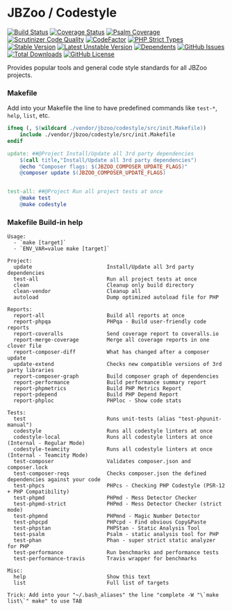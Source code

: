 # JBZoo / Codestyle

[![Build Status](https://travis-ci.org/JBZoo/Codestyle.svg?branch=master)](https://travis-ci.org/JBZoo/Codestyle)    [![Coverage Status](https://coveralls.io/repos/JBZoo/Codestyle/badge.svg)](https://coveralls.io/github/JBZoo/Codestyle)    [![Psalm Coverage](https://shepherd.dev/github/JBZoo/Codestyle/coverage.svg)](https://shepherd.dev/github/JBZoo/Codestyle)    [![Scrutinizer Code Quality](https://scrutinizer-ci.com/g/jbzoo/codestyle/badges/quality-score.png?b=master)](https://scrutinizer-ci.com/g/jbzoo/codestyle/?branch=master)    [![CodeFactor](https://www.codefactor.io/repository/github/jbzoo/codestyle/badge)](https://www.codefactor.io/repository/github/jbzoo/codestyle/issues)    [![PHP Strict Types](https://img.shields.io/badge/strict__types-%3D1-brightgreen)](https://www.php.net/manual/en/language.types.declarations.php#language.types.declarations.strict)    
[![Stable Version](https://poser.pugx.org/jbzoo/codestyle/version)](https://packagist.org/packages/jbzoo/codestyle)    [![Latest Unstable Version](https://poser.pugx.org/jbzoo/codestyle/v/unstable)](https://packagist.org/packages/jbzoo/codestyle)    [![Dependents](https://poser.pugx.org/jbzoo/codestyle/dependents)](https://packagist.org/packages/jbzoo/codestyle/dependents?order_by=downloads)    [![GitHub Issues](https://img.shields.io/github/issues/jbzoo/codestyle)](https://github.com/JBZoo/Codestyle/issues)    [![Total Downloads](https://poser.pugx.org/jbzoo/codestyle/downloads)](https://packagist.org/packages/jbzoo/codestyle/stats)    [![GitHub License](https://img.shields.io/github/license/jbzoo/codestyle)](https://github.com/JBZoo/Codestyle/blob/master/LICENSE)


Provides popular tools and general code style standards for all JBZoo projects.

### Makefile

Add into your Makefile the line to have predefined commands like `test-*`, `help`, `list`, etc.

```makefile
ifneq (, $(wildcard ./vendor/jbzoo/codestyle/src/init.Makefile))
    include ./vendor/jbzoo/codestyle/src/init.Makefile
endif

update: ##@Project Install/Update all 3rd party dependencies
    $(call title,"Install/Update all 3rd party dependencies")
    @echo "Composer flags: $(JBZOO_COMPOSER_UPDATE_FLAGS)"
    @composer update $(JBZOO_COMPOSER_UPDATE_FLAGS)


test-all: ##@Project Run all project tests at once
    @make test
    @make codestyle

```

### Makefile Build-in help

```
Usage:
  - `make [target]`
  - `ENV_VAR=value make [target]`

Project:
  update                        Install/Update all 3rd party dependencies
  test-all                      Run all project tests at once
  clean                         Cleanup only build directory
  clean-vendor                  Cleanup all
  autoload                      Dump optimized autoload file for PHP

Reports:
  report-all                    Build all reports at once
  report-phpqa                  PHPqa - Build user-friendly code reports
  report-coveralls              Send coverage report to coveralls.io
  report-merge-coverage         Merge all coverage reports in one clover file
  report-composer-diff          What has changed after a composer update
  update-extend                 Checks new compatible versions of 3rd party libraries
  report-composer-graph         Build composer graph of dependencies
  report-performance            Build performance summary report
  report-phpmetrics             Build PHP Metrics Report
  report-pdepend                Build PHP Depend Report
  report-phploc                 PHPloc - Show code stats

Tests:
  test                          Runs unit-tests (alias "test-phpunit-manual")
  codestyle                     Runs all codestyle linters at once
  codestyle-local               Runs all codestyle linters at once (Internal - Regular Mode)
  codestyle-teamcity            Runs all codestyle linters at once (Internal - Teamcity Mode)
  test-composer                 Validates composer.json and composer.lock
  test-composer-reqs            Checks composer.json the defined dependencies against your code
  test-phpcs                    PHPcs - Checking PHP Codestyle (PSR-12 + PHP Compatibility)
  test-phpmd                    PHPmd - Mess Detector Checker
  test-phpmd-strict             PHPmd - Mess Detector Checker (strict mode)
  test-phpmnd                   PHPmnd - Magic Number Detector
  test-phpcpd                   PHPcpd - Find obvious Copy&Paste
  test-phpstan                  PHPStan - Static Analysis Tool
  test-psalm                    Psalm - static analysis tool for PHP
  test-phan                     Phan - super strict static analyzer for PHP
  test-performance              Run benchmarks and performance tests
  test-performance-travis       Travis wrapper for benchmarks
                                
Misc:
  help                          Show this text
  list                          Full list of targets

Trick: Add into your "~/.bash_aliases" the line "complete -W "\`make list\`" make" to use TAB
```

